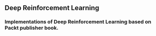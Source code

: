 ## Deep Reinforcement Learning
### Implementations of Deep Reinforcement Learning based on Packt publisher book.